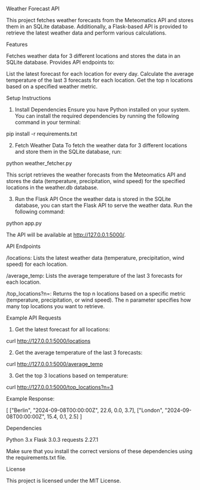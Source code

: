 Weather Forecast API

This project fetches weather forecasts from the Meteomatics API and stores them in an SQLite database. Additionally, a Flask-based API is provided to retrieve the latest weather data and perform various calculations.

Features

Fetches weather data for 3 different locations and stores the data in an SQLite database.
Provides API endpoints to:

List the latest forecast for each location for every day.
Calculate the average temperature of the last 3 forecasts for each location.
Get the top n locations based on a specified weather metric.


Setup Instructions


1. Install Dependencies
Ensure you have Python installed on your system. You can install the required dependencies by running the following command in your terminal:

pip install -r requirements.txt


2. Fetch Weather Data
To fetch the weather data for 3 different locations and store them in the SQLite database, run:

python weather_fetcher.py

This script retrieves the weather forecasts from the Meteomatics API and stores the data (temperature, precipitation, wind speed) for the specified locations in the weather.db database.


3. Run the Flask API
Once the weather data is stored in the SQLite database, you can start the Flask API to serve the weather data. Run the following command:

python app.py

The API will be available at http://127.0.0.1:5000/.


API Endpoints

/locations: Lists the latest weather data (temperature, precipitation, wind speed) for each location.

/average_temp: Lists the average temperature of the last 3 forecasts for each location.

/top_locations?n=<number>: Returns the top n locations based on a specific metric (temperature, 
precipitation, or wind speed). The n parameter specifies how many top locations you want to retrieve.


Example API Requests
1. Get the latest forecast for all locations:

curl http://127.0.0.1:5000/locations


2. Get the average temperature of the last 3 forecasts:

curl http://127.0.0.1:5000/average_temp


3. Get the top 3 locations based on temperature:

curl http://127.0.0.1:5000/top_locations?n=3



Example Response:

[
    ["Berlin", "2024-09-08T00:00:00Z", 22.6, 0.0, 3.7],
    ["London", "2024-09-08T00:00:00Z", 15.4, 0.1, 2.5]
]



Dependencies

Python 3.x
Flask 3.0.3
requests 2.27.1

Make sure that you install the correct versions of these dependencies using the requirements.txt file.

License

This project is licensed under the MIT License.